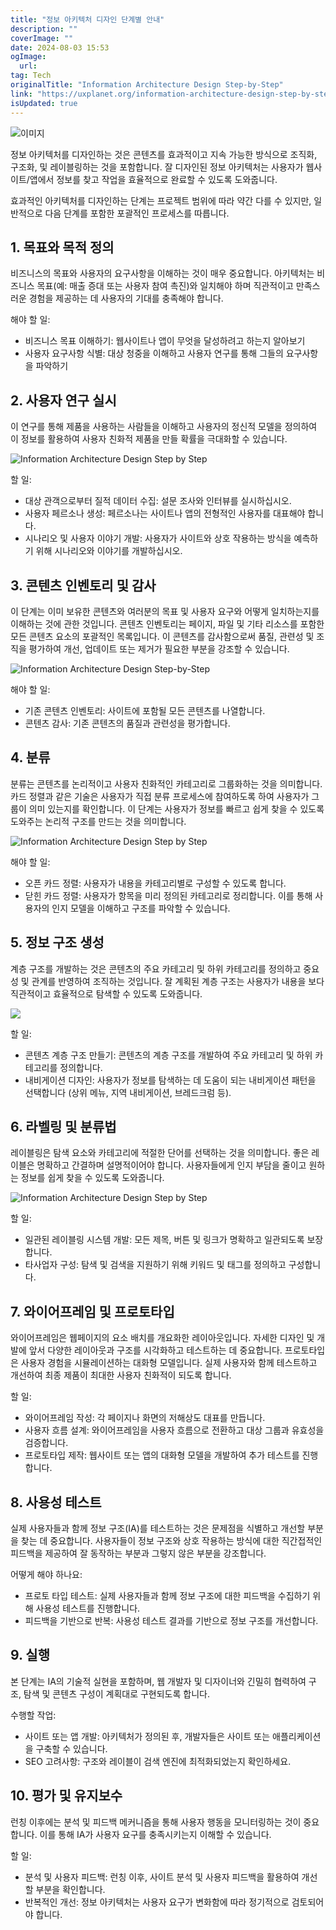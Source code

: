 ```yaml
---
title: "정보 아키텍처 디자인 단계별 안내"
description: ""
coverImage: ""
date: 2024-08-03 15:53
ogImage: 
  url: 
tag: Tech
originalTitle: "Information Architecture Design Step-by-Step"
link: "https://uxplanet.org/information-architecture-design-step-by-step-7036897511d7"
isUpdated: true
---
```






![이미지](/assets/img/Information-Architecture-Design-Step-by-Step_0.png)

정보 아키텍처를 디자인하는 것은 콘텐츠를 효과적이고 지속 가능한 방식으로 조직화, 구조화, 및 레이블링하는 것을 포함합니다. 잘 디자인된 정보 아키텍처는 사용자가 웹사이트/앱에서 정보를 찾고 작업을 효율적으로 완료할 수 있도록 도와줍니다.

효과적인 아키텍처를 디자인하는 단계는 프로젝트 범위에 따라 약간 다를 수 있지만, 일반적으로 다음 단계를 포함한 포괄적인 프로세스를 따릅니다.

## 1. 목표와 목적 정의

<div class="content-ad"></div>

비즈니스의 목표와 사용자의 요구사항을 이해하는 것이 매우 중요합니다. 아키텍처는 비즈니스 목표(예: 매출 증대 또는 사용자 참여 촉진)와 일치해야 하며 직관적이고 만족스러운 경험을 제공하는 데 사용자의 기대를 충족해야 합니다.

해야 할 일:

- 비즈니스 목표 이해하기: 웹사이트나 앱이 무엇을 달성하려고 하는지 알아보기
- 사용자 요구사항 식별: 대상 청중을 이해하고 사용자 연구를 통해 그들의 요구사항을 파악하기

## 2. 사용자 연구 실시

<div class="content-ad"></div>

이 연구를 통해 제품을 사용하는 사람들을 이해하고 사용자의 정신적 모델을 정의하여 이 정보를 활용하여 사용자 친화적 제품을 만들 확률을 극대화할 수 있습니다.

![Information Architecture Design Step by Step](/assets/img/Information-Architecture-Design-Step-by-Step_1.png)

할 일:

- 대상 관객으로부터 질적 데이터 수집: 설문 조사와 인터뷰를 실시하십시오.
- 사용자 페르소나 생성: 페르소나는 사이트나 앱의 전형적인 사용자를 대표해야 합니다.
- 시나리오 및 사용자 이야기 개발: 사용자가 사이트와 상호 작용하는 방식을 예측하기 위해 시나리오와 이야기를 개발하십시오.

<div class="content-ad"></div>

## 3. 콘텐츠 인벤토리 및 감사

이 단계는 이미 보유한 콘텐츠와 여러분의 목표 및 사용자 요구와 어떻게 일치하는지를 이해하는 것에 관한 것입니다. 콘텐츠 인벤토리는 페이지, 파일 및 기타 리소스를 포함한 모든 콘텐츠 요소의 포괄적인 목록입니다. 이 콘텐츠를 감사함으로써 품질, 관련성 및 조직을 평가하여 개선, 업데이트 또는 제거가 필요한 부분을 강조할 수 있습니다.

![Information Architecture Design Step-by-Step](/assets/img/Information-Architecture-Design-Step-by-Step_2.png)

해야 할 일:

<div class="content-ad"></div>

- 기존 콘텐츠 인벤토리: 사이트에 포함될 모든 콘텐츠를 나열합니다.
- 콘텐츠 감사: 기존 콘텐츠의 품질과 관련성을 평가합니다.

## 4. 분류

분류는 콘텐츠를 논리적이고 사용자 친화적인 카테고리로 그룹화하는 것을 의미합니다. 카드 정렬과 같은 기술은 사용자가 직접 분류 프로세스에 참여하도록 하여 사용자가 그룹이 의미 있는지를 확인합니다. 이 단계는 사용자가 정보를 빠르고 쉽게 찾을 수 있도록 도와주는 논리적 구조를 만드는 것을 의미합니다.

![Information Architecture Design Step by Step](/assets/img/Information-Architecture-Design-Step-by-Step_3.png)

<div class="content-ad"></div>

해야 할 일:

- 오픈 카드 정렬: 사용자가 내용을 카테고리별로 구성할 수 있도록 합니다.
- 닫힌 카드 정렬: 사용자가 항목을 미리 정의된 카테고리로 정리합니다. 이를 통해 사용자의 인지 모델을 이해하고 구조를 파악할 수 있습니다.

## 5. 정보 구조 생성

계층 구조를 개발하는 것은 콘텐츠의 주요 카테고리 및 하위 카테고리를 정의하고 중요성 및 관계를 반영하여 조직하는 것입니다. 잘 계획된 계층 구조는 사용자가 내용을 보다 직관적이고 효율적으로 탐색할 수 있도록 도와줍니다.

<div class="content-ad"></div>

<img src="/assets/img/Information-Architecture-Design-Step-by-Step_4.png" />

할 일:

- 콘텐츠 계층 구조 만들기: 콘텐츠의 계층 구조를 개발하여 주요 카테고리 및 하위 카테고리를 정의합니다.
- 내비게이션 디자인: 사용자가 정보를 탐색하는 데 도움이 되는 내비게이션 패턴을 선택합니다 (상위 메뉴, 지역 내비게이션, 브레드크럼 등).

## 6. 라벨링 및 분류법

<div class="content-ad"></div>

레이블링은 탐색 요소와 카테고리에 적절한 단어를 선택하는 것을 의미합니다. 좋은 레이블은 명확하고 간결하며 설명적이어야 합니다. 사용자들에게 인지 부담을 줄이고 원하는 정보를 쉽게 찾을 수 있도록 도와줍니다.

![Information Architecture Design Step by Step](/assets/img/Information-Architecture-Design-Step-by-Step_5.png)

할 일:

- 일관된 레이블링 시스템 개발: 모든 제목, 버튼 및 링크가 명확하고 일관되도록 보장합니다.
- 타사업자 구성: 탐색 및 검색을 지원하기 위해 키워드 및 태그를 정의하고 구성합니다.

<div class="content-ad"></div>

## 7. 와이어프레임 및 프로토타입

와이어프레임은 웹페이지의 요소 배치를 개요화한 레이아웃입니다. 자세한 디자인 및 개발에 앞서 다양한 레이아웃과 구조를 시각화하고 테스트하는 데 중요합니다. 프로토타입은 사용자 경험을 시뮬레이션하는 대화형 모델입니다. 실제 사용자와 함께 테스트하고 개선하여 최종 제품이 최대한 사용자 친화적이 되도록 합니다.

할 일:

- 와이어프레임 작성: 각 페이지나 화면의 저해상도 대표를 만듭니다.
- 사용자 흐름 설계: 와이어프레임을 사용자 흐름으로 전환하고 대상 그룹과 유효성을 검증합니다.
- 프로토타입 제작: 웹사이트 또는 앱의 대화형 모델을 개발하여 추가 테스트를 진행합니다.

<div class="content-ad"></div>

## 8. 사용성 테스트

실제 사용자들과 함께 정보 구조(IA)를 테스트하는 것은 문제점을 식별하고 개선할 부분을 찾는 데 중요합니다. 사용자들이 정보 구조와 상호 작용하는 방식에 대한 직간접적인 피드백을 제공하여 잘 동작하는 부분과 그렇지 않은 부분을 강조합니다.

어떻게 해야 하나요:

- 프로토 타입 테스트: 실제 사용자들과 함께 정보 구조에 대한 피드백을 수집하기 위해 사용성 테스트를 진행합니다.
- 피드백을 기반으로 반복: 사용성 테스트 결과를 기반으로 정보 구조를 개선합니다.

<div class="content-ad"></div>

## 9. 실행

본 단계는 IA의 기술적 실현을 포함하며, 웹 개발자 및 디자이너와 긴밀히 협력하여 구조, 탐색 및 콘텐츠 구성이 계획대로 구현되도록 합니다.

수행할 작업:

- 사이트 또는 앱 개발: 아키텍처가 정의된 후, 개발자들은 사이트 또는 애플리케이션을 구축할 수 있습니다.
- SEO 고려사항: 구조와 레이블이 검색 엔진에 최적화되었는지 확인하세요.

<div class="content-ad"></div>

## 10. 평가 및 유지보수

런칭 이후에는 분석 및 피드백 메커니즘을 통해 사용자 행동을 모니터링하는 것이 중요합니다. 이를 통해 IA가 사용자 요구를 충족시키는지 이해할 수 있습니다.

할 일:

- 분석 및 사용자 피드백: 런칭 이후, 사이트 분석 및 사용자 피드백을 활용하여 개선할 부분을 확인합니다.
- 반복적인 개선: 정보 아키텍처는 사용자 요구가 변화함에 따라 정기적으로 검토되어야 합니다.

<div class="content-ad"></div>
